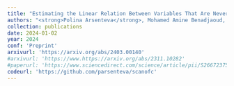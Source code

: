 ```yaml
---
title: "Estimating the Linear Relation Between Variables That Are Never Jointly Observed: An Application in In Vivo Experiments."
authors: "<strong>Polina Arsenteva</strong>, Mohamed Amine Benadjaoud, Hervé Cardot."
collection: publications
date: 2024-01-02
year: 2024
conf: 'Preprint'
arxivurl: 'https://arxiv.org/abs/2403.00140'
#arxivurl: 'https://www.https://arxiv.org/abs/2311.10282'
#paperurl: 'https://www.sciencedirect.com/science/article/pii/S2667237523000280?utm_campaign=STMJ_AUTH_SERV_PUBLISHED&utm_medium=email&utm_acid=268550789&SIS_ID=&dgcid=STMJ_AUTH_SERV_PUBLISHED&CMX_ID=&utm_in=DM348155&utm_source=AC_'
codeurl: 'https://github.com/parsenteva/scanofc'
---
```

